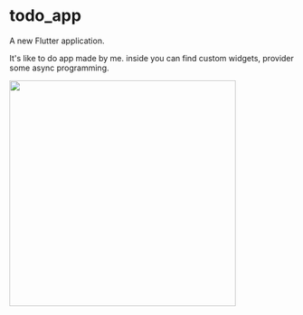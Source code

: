 # todo_app

A new Flutter application.

It's like to do app made by me.
inside you can find custom widgets, provider some async programming.

<img src="https://github.com/TheMalrok/pexels_flutter_app/blob/master/2021-07-15-13-50-51.gif?raw=true" width="400"/>
